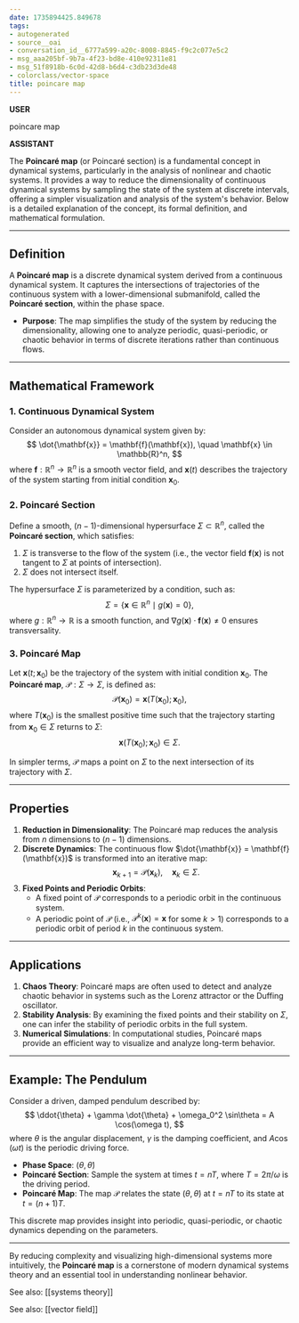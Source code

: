 ```yaml
---
date: 1735894425.849678
tags:
- autogenerated
- source__oai
- conversation_id__6777a599-a20c-8008-8845-f9c2c077e5c2
- msg_aaa205bf-9b7a-4f23-bd8e-410e92311e81
- msg_51f8918b-6c0d-42d8-b6d4-c3db23d3de48
- colorclass/vector-space
title: poincare map
---
```


**USER**

poincare map


**ASSISTANT**

The **Poincaré map** (or Poincaré section) is a fundamental concept in dynamical systems, particularly in the analysis of nonlinear and chaotic systems. It provides a way to reduce the dimensionality of continuous dynamical systems by sampling the state of the system at discrete intervals, offering a simpler visualization and analysis of the system's behavior. Below is a detailed explanation of the concept, its formal definition, and mathematical formulation.

---

## **Definition**
A **Poincaré map** is a discrete dynamical system derived from a continuous dynamical system. It captures the intersections of trajectories of the continuous system with a lower-dimensional submanifold, called the **Poincaré section**, within the phase space.

- **Purpose**: The map simplifies the study of the system by reducing the dimensionality, allowing one to analyze periodic, quasi-periodic, or chaotic behavior in terms of discrete iterations rather than continuous flows.

---

## **Mathematical Framework**

### 1. **Continuous Dynamical System**
Consider an autonomous dynamical system given by:
$$
\dot{\mathbf{x}} = \mathbf{f}(\mathbf{x}), \quad \mathbf{x} \in \mathbb{R}^n,
$$
where $\mathbf{f}: \mathbb{R}^n \to \mathbb{R}^n$ is a smooth vector field, and $\mathbf{x}(t)$ describes the trajectory of the system starting from initial condition $\mathbf{x}_0$.

### 2. **Poincaré Section**
Define a smooth, $(n-1)$-dimensional hypersurface $\Sigma \subset \mathbb{R}^n$, called the **Poincaré section**, which satisfies:
1. $\Sigma$ is transverse to the flow of the system (i.e., the vector field $\mathbf{f}(\mathbf{x})$ is not tangent to $\Sigma$ at points of intersection).
2. $\Sigma$ does not intersect itself.

The hypersurface $\Sigma$ is parameterized by a condition, such as:
$$
\Sigma = \{\mathbf{x} \in \mathbb{R}^n \mid g(\mathbf{x}) = 0\},
$$
where $g: \mathbb{R}^n \to \mathbb{R}$ is a smooth function, and $\nabla g(\mathbf{x}) \cdot \mathbf{f}(\mathbf{x}) \neq 0$ ensures transversality.

### 3. **Poincaré Map**
Let $\mathbf{x}(t; \mathbf{x}_0)$ be the trajectory of the system with initial condition $\mathbf{x}_0$. The **Poincaré map**, $\mathcal{P}: \Sigma \to \Sigma$, is defined as:
$$
\mathcal{P}(\mathbf{x}_0) = \mathbf{x}(T(\mathbf{x}_0); \mathbf{x}_0),
$$
where $T(\mathbf{x}_0)$ is the smallest positive time such that the trajectory starting from $\mathbf{x}_0 \in \Sigma$ returns to $\Sigma$:
$$
\mathbf{x}(T(\mathbf{x}_0); \mathbf{x}_0) \in \Sigma.
$$

In simpler terms, $\mathcal{P}$ maps a point on $\Sigma$ to the next intersection of its trajectory with $\Sigma$.

---

## **Properties**
1. **Reduction in Dimensionality**: The Poincaré map reduces the analysis from $n$ dimensions to $(n-1)$ dimensions.
2. **Discrete Dynamics**: The continuous flow $\dot{\mathbf{x}} = \mathbf{f}(\mathbf{x})$ is transformed into an iterative map:
   $$
   \mathbf{x}_{k+1} = \mathcal{P}(\mathbf{x}_k), \quad \mathbf{x}_k \in \Sigma.
   $$
3. **Fixed Points and Periodic Orbits**:
   - A fixed point of $\mathcal{P}$ corresponds to a periodic orbit in the continuous system.
   - A periodic point of $\mathcal{P}$ (i.e., $\mathcal{P}^k(\mathbf{x}) = \mathbf{x}$ for some $k > 1$) corresponds to a periodic orbit of period $k$ in the continuous system.

---

## **Applications**
1. **Chaos Theory**: Poincaré maps are often used to detect and analyze chaotic behavior in systems such as the Lorenz attractor or the Duffing oscillator.
2. **Stability Analysis**: By examining the fixed points and their stability on $\Sigma$, one can infer the stability of periodic orbits in the full system.
3. **Numerical Simulations**: In computational studies, Poincaré maps provide an efficient way to visualize and analyze long-term behavior.

---

## **Example: The Pendulum**
Consider a driven, damped pendulum described by:
$$
\ddot{\theta} + \gamma \dot{\theta} + \omega_0^2 \sin\theta = A \cos(\omega t),
$$
where $\theta$ is the angular displacement, $\gamma$ is the damping coefficient, and $A \cos(\omega t)$ is the periodic driving force.

- **Phase Space**: $(\theta, \dot{\theta})$
- **Poincaré Section**: Sample the system at times $t = nT$, where $T = 2\pi/\omega$ is the driving period.
- **Poincaré Map**: The map $\mathcal{P}$ relates the state $(\theta, \dot{\theta})$ at $t = nT$ to its state at $t = (n+1)T$.

This discrete map provides insight into periodic, quasi-periodic, or chaotic dynamics depending on the parameters.

---

By reducing complexity and visualizing high-dimensional systems more intuitively, the **Poincaré map** is a cornerstone of modern dynamical systems theory and an essential tool in understanding nonlinear behavior.

See also: [[systems theory]]


See also: [[vector field]]
